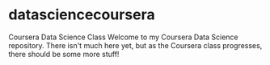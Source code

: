 # datasciencecoursera
Coursera Data Science Class
Welcome to my Coursera Data Science repository. There isn't much here yet, but as the Coursera class progresses, there should be some more stuff!
